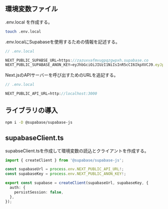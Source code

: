 ## 環境変数ファイル

.env.local を作成する。

```sh
touch .env.local
```

.env.localにSupabaseを使用するための情報を記述する。

```ts
// .env.local

NEXT_PUBLIC_SUPABSE_URL=https://zazuxvafmvugpqzgwpxh.supabase.co
NEXT_PUBLIC_SUPABASE_ANON_KEY=eyJhbGciOiJIUzI1NiIsInR5cCI6IkpXVCJ9.eyJpc3MiOiJzdXBhYmFzZSIsInJlZiI6InphenV4dmFmbXZ1Z3Bxemd3cHhoIiwicm9sZSI6ImFub24iLCJpYXQiOjE2OTU5NTE3MTYsImV4cCI6MjAxMTUyNzcxNn0.TeHx-UJRUWBqnCmGZ8hM6UX5FxO2oYVzSZ82_zQt6Zg
```

Next.jsのAPIサーバーを呼び出すためのURLを追記する。

```ts
// .env.local

NEXT_PUBLIC_API_URL=http://localhost:3000
```

## ライブラリの導入

```sh
npm i -D @supabase/supabase-js
```

## supabaseClient.ts 

supabseClient.tsを作成して環境変数の読込とクライアントを作成する。

```ts
import { createClient } from '@supabase/supabase-js';

const supabaseUrl = process.env.NEXT_PUBLIC_API_URL!;
const supabaseKey = process.env.NEXT_PUBLIC_ANON_KEY!;

export const supabase = createClient(supabaseUrl, supabaseKey, {
  auth: {
    persistSession: false,
  },
});
```
